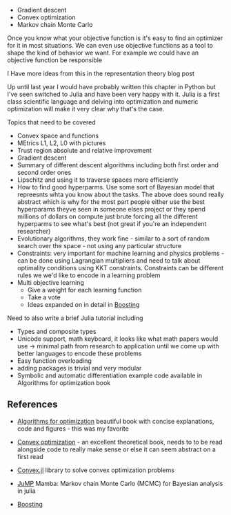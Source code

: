 
* Gradient descent
* Convex optimization 
* Markov chain Monte Carlo

Once you know what your objective function is it's easy to find an optimizer for it in most situations. We can even use objective functions as a tool to shape the kind of behavior we want. For example we could have an objective function be responsible

I Have more ideas from this in the representation theory blog post

Up until last year I would have probably written this chapter in Python but I've seen switched to Julia and have been very happy with it. Julia is a first class scientific language and delving into optimization and numeric optimization will make it very clear why that's the case.

Topics that need to be covered
* Convex space and functions
* MEtrics L1, L2, L0 with pictures
* Trust region absolute and relative improvement
* Gradient descent
* Summary of different descent algorithms including both first order and second order ones
* Lipschitz and using it to traverse spaces more efficiently
* How to find good hyperparms. Use some sort of Bayesian model that repreesnts whta you know about the tasks. The above does sound really abstract which is why for the most part people either use the best hyperparams theyve seen in someone elses project or they spend millions of dollars on compute just brute forcing all the different hyperparms to see what's best (not great if you're an independent researcher)
* Evolutionary algorithms, they work fine - similar to a sort of random search over the space - not using any particular structure
* Constraints: very important for machine learning and physics problems - can be done using Lagrangian multipliers and need to talk about optimality conditions using KKT constraints. Constraints can be different rules we we'd like to encode in a learning problem
* Multi objective learning
    * Give a weight for each learning function
    * Take a vote
    * Ideas expanded on in detail in [Boosting](https://www.amazon.com/Boosting-Foundations-Algorithms-Adaptive-Computation/dp/0262526034/ref=sr_1_4?keywords=boosting&qid=1570752396&sr=8-4)



Need to also write a brief Julia tutorial including
* Types and composite types
* Unicode support, math keyboard, it looks like what math papers would use -> minimal path from research to application until we come up with better languages to encode these problems
* Easy function overloading
* adding packages is trivial and very modular
* Symbolic and automatic differentiation example code available in Algorithms for optimization book


## References
* [Algorithms for optimization](https://www.amazon.com/Algorithms-Optimization-Press-Mykel-Kochenderfer/dp/0262039427/ref=sr_1_3?keywords=convex+optimization&qid=1570751960&sr=8-3) beautiful book with concise explanations, code and figures - this was my favorite

* [Convex optimization](https://www.amazon.com/Convex-Optimization-Corrections-2008-Stephen/dp/0521833787/ref=sr_1_1?keywords=convex+optimization&qid=1570751960&sr=8-1) - an excellent theoretical book, needs to to be read alongside code to really make sense or else it can seem abstract on a first read
* [Convex.jl](https://github.com/JuliaOpt/Convex.jl) library to solve convex optimization problems
* [JuMP](https://github.com/JuliaOpt/JuMP.jl) Mamba: Markov chain Monte Carlo (MCMC) for Bayesian analysis in julia
* [Boosting]()